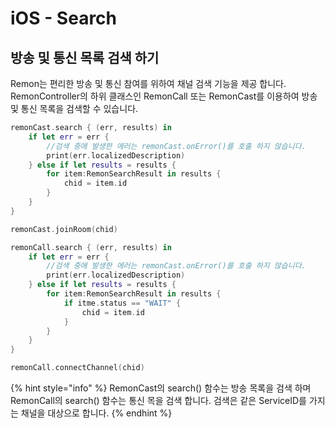 # iOS - Search

## 방송 및 통신 목록 검색 하기

Remon는 편리한 방송 및 통신 참여를 위하여 채널 검색 기능을 제공 합니다. RemonController의 하위 클래스인 RemonCall 또는 RemonCast를 이용하여 방송 및 통신 목록을 검색할 수 있습니다.

```swift
remonCast.search { (err, results) in 
    if let err = err {
        //검색 중에 발생한 에러는 remonCast.onError()를 호출 하지 않습니다.
        print(err.localizedDescription)
    } else if let results = results {
        for item:RemonSearchResult in results {
            chid = item.id
        }
    }
}

remonCast.joinRoom(chid)
```

```swift
remonCall.search { (err, results) in 
    if let err = err {
        //검색 중에 발생한 에러는 remonCast.onError()를 호출 하지 않습니다.
        print(err.localizedDescription)
    } else if let results = results {
        for item:RemonSearchResult in results {
            if itme.status == "WAIT" {
                chid = item.id
            }
        }
    }
}

remonCall.connectChannel(chid)
```

{% hint style="info" %}
RemonCast의 search\(\) 함수는 방송 목록을 검색 하며 RemonCall의 search\(\) 함수는 통신 목을 검색 합니다. 검색은 같은 ServiceID를 가지는 채널을 대상으로 합니다.
{% endhint %}



